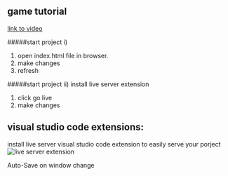 ## game tutorial

[link to video](https://www.youtube.com/watch?v=3EMxBkqC4z0)

#####start project i)

1. open index.html file in browser.
2. make changes
3. refresh

#####start project ii)
install live server extension

1. click go live
2. make changes

## visual studio code extensions:

install live server visual studio code extension to easily serve your porject
![live server extension](https://github.com/ritwickdey/vscode-live-server/raw/master/./images/Screenshot/vscode-live-server-statusbar-3.jpg)

Auto-Save on window change
